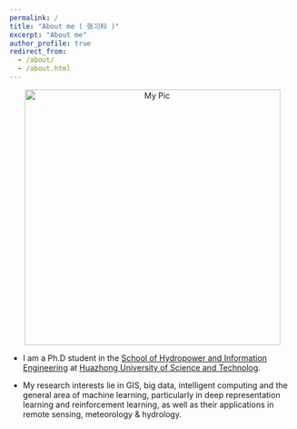 ```yaml
---
permalink: /
title: "About me ( 张习科 )"
excerpt: "About me"
author_profile: true
redirect_from: 
  - /about/
  - /about.html
---
```


<p align="center">
  <img src="https://kokocheung.github.io/mysite/files/mypic.jpg?raw=true" alt="My Pic" style="width: 450px;"/> 
</p>

* I am a Ph.D student in the [School of Hydropower and Information Engineering](http://hae.hust.edu.cn/) at [Huazhong University of Science and Technolog](https://www.hust.edu.cn/). <!--[[Curriculum Vitae]](http://lantaoyu.com/files/lantaoyu_cv.pdf)-->

* My research interests lie in GIS, big data, intelligent computing and the general area of machine learning, particularly in deep representation learning and reinforcement learning, as well as their applications in remote sensing, meteorology & hydrology.

